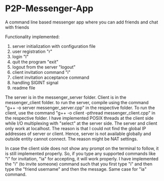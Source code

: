 # P2P-Messenger-App
A command line based messenger app where you can add friends and chat with friends 

Functionality implemented: 
1) server initialization with configuration file
2) user registration "r"
3) login "l"
4) quit the program "exit" 
5) logout from the server "logout"
6) client invitation command "i"
7) client invitation acceptance command
8) handling SIGINT signal
9) readme file

The server is in the messenger_server folder. Client is in the messenger_client folder. 
to run the server, compile using the command "g++ -o server messenger_server.cpp" in the respective folder. To run the client, use the command "g++ -o client -pthread messenger_client.cpp" in the respective folder. I have implemented POSIX threads at the client side while I/O multiplexing with "select" at the server side. The server and client only work at localhost. The reason is that I could not find the global IP addresses of server or client. Hence, server is not available globally and outside entity cannot connect. The reason might be NAT settings. 

In case the client side does not show any prompt on the terminal to follow, it is still implemented properly. So, if you type any supported commands like "i" for invitation, "ia" for accepting, it will work properly. I have implemented the "i" (to invite someone) command such that you first type "i" and then type the "friend username" and then the message. Same case for "ia" command. 